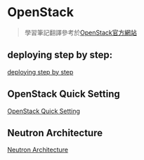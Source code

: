 # OpenStack
> 學習筆記翻譯參考於[OpenStack官方網站](https://docs.openstack.org/install-guide/)
## deploying step by step:
[deploying step by step](https://hackmd.io/s/Bk9SsNKJE)

## OpenStack Quick Setting
[OpenStack Quick Setting](https://hackmd.io/s/HkPOFgNXE)

## Neutron Architecture
[Neutron Architecture](https://github.com/TitanLi/OpenStack/blob/master/markdown/OpenStack/neutron/architecture.md)